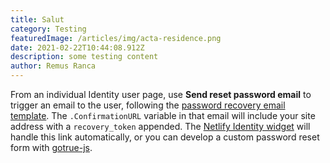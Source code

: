 ```yaml
---
title: Salut
category: Testing
featuredImage: /articles/img/acta-residence.png
date: 2021-02-22T10:44:08.912Z
description: some testing content
author: Remus Ranca
---
```



From an individual Identity user page, use **Send reset password email** to trigger an email to the user, following the [password recovery email template](https://docs.netlify.com/visitor-access/identity/identity-generated-emails/#password-recovery). The `.ConfirmationURL` variable in that email will include your site address with a `recovery_token` appended. The [Netlify Identity widget](https://github.com/netlify/netlify-identity-widget) will handle this link automatically, or you can develop a custom password reset form with [gotrue-js](https://github.com/netlify/gotrue-js).
